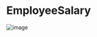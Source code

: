# EmployeeSalary
![image](https://user-images.githubusercontent.com/110263665/182494145-f8b19479-ba7b-4e45-9d11-5275f01e1d02.png)
